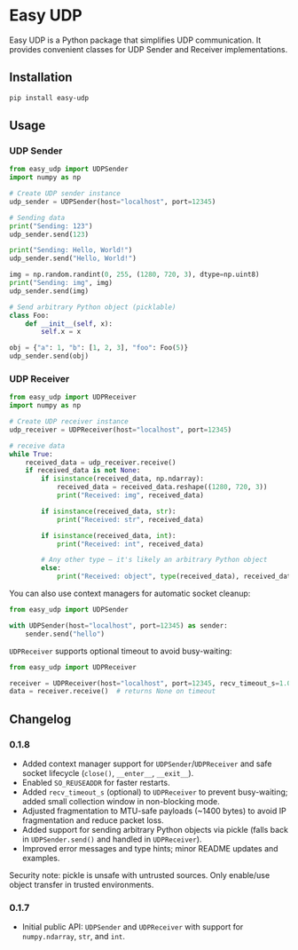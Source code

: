 # Easy UDP

Easy UDP is a Python package that simplifies UDP communication. It provides convenient classes for UDP Sender and Receiver implementations.

## Installation

```bash
pip install easy-udp
```

## Usage

### UDP Sender
```python
from easy_udp import UDPSender
import numpy as np

# Create UDP sender instance
udp_sender = UDPSender(host="localhost", port=12345)

# Sending data
print("Sending: 123")
udp_sender.send(123)

print("Sending: Hello, World!")
udp_sender.send("Hello, World!")

img = np.random.randint(0, 255, (1280, 720, 3), dtype=np.uint8)
print("Sending: img", img)
udp_sender.send(img)

# Send arbitrary Python object (picklable)
class Foo:
    def __init__(self, x):
        self.x = x

obj = {"a": 1, "b": [1, 2, 3], "foo": Foo(5)}
udp_sender.send(obj)

```

### UDP Receiver
```python
from easy_udp import UDPReceiver
import numpy as np

# Create UDP receiver instance
udp_receiver = UDPReceiver(host="localhost", port=12345)

# receive data
while True:
    received_data = udp_receiver.receive()
    if received_data is not None:
        if isinstance(received_data, np.ndarray):
            received_data = received_data.reshape((1280, 720, 3))
            print("Received: img", received_data)

        if isinstance(received_data, str):
            print("Received: str", received_data)

        if isinstance(received_data, int):
            print("Received: int", received_data)

        # Any other type — it's likely an arbitrary Python object
        else:
            print("Received: object", type(received_data), received_data)
```

You can also use context managers for automatic socket cleanup:

```python
from easy_udp import UDPSender

with UDPSender(host="localhost", port=12345) as sender:
    sender.send("hello")
```

`UDPReceiver` supports optional timeout to avoid busy-waiting:

```python
from easy_udp import UDPReceiver

receiver = UDPReceiver(host="localhost", port=12345, recv_timeout_s=1.0)
data = receiver.receive()  # returns None on timeout
```

## Changelog

### 0.1.8
- Added context manager support for `UDPSender`/`UDPReceiver` and safe socket lifecycle (`close()`, `__enter__`, `__exit__`).
- Enabled `SO_REUSEADDR` for faster restarts.
- Added `recv_timeout_s` (optional) to `UDPReceiver` to prevent busy-waiting; added small collection window in non-blocking mode.
- Adjusted fragmentation to MTU-safe payloads (~1400 bytes) to avoid IP fragmentation and reduce packet loss.
- Added support for sending arbitrary Python objects via pickle (falls back in `UDPSender.send()` and handled in `UDPReceiver`).
- Improved error messages and type hints; minor README updates and examples.

Security note: pickle is unsafe with untrusted sources. Only enable/use object transfer in trusted environments.

### 0.1.7
- Initial public API: `UDPSender` and `UDPReceiver` with support for `numpy.ndarray`, `str`, and `int`.